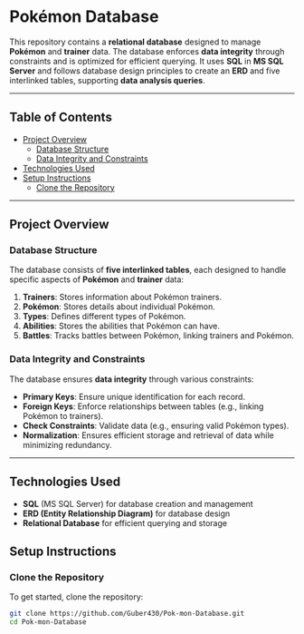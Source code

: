 # Pokémon Database

This repository contains a **relational database** designed to manage **Pokémon** and **trainer** data. The database enforces **data integrity** through constraints and is optimized for efficient querying. It uses **SQL** in **MS SQL Server** and follows database design principles to create an **ERD** and five interlinked tables, supporting **data analysis queries**.

---

## Table of Contents
- [Project Overview](#project-overview)
  - [Database Structure](#database-structure)
  - [Data Integrity and Constraints](#data-integrity-and-constraints)
- [Technologies Used](#technologies-used)
- [Setup Instructions](#setup-instructions)
  - [Clone the Repository](#clone-the-repository)

---

## Project Overview

### Database Structure
The database consists of **five interlinked tables**, each designed to handle specific aspects of **Pokémon** and **trainer** data:
1. **Trainers**: Stores information about Pokémon trainers.
2. **Pokémon**: Stores details about individual Pokémon.
3. **Types**: Defines different types of Pokémon.
4. **Abilities**: Stores the abilities that Pokémon can have.
5. **Battles**: Tracks battles between Pokémon, linking trainers and Pokémon.

### Data Integrity and Constraints
The database ensures **data integrity** through various constraints:
- **Primary Keys**: Ensure unique identification for each record.
- **Foreign Keys**: Enforce relationships between tables (e.g., linking Pokémon to trainers).
- **Check Constraints**: Validate data (e.g., ensuring valid Pokémon types).
- **Normalization**: Ensures efficient storage and retrieval of data while minimizing redundancy.

---

## Technologies Used
- **SQL** (MS SQL Server) for database creation and management
- **ERD (Entity Relationship Diagram)** for database design
- **Relational Database** for efficient querying and storage

## Setup Instructions

### Clone the Repository
To get started, clone the repository:
```bash
git clone https://github.com/Guber430/Pok-mon-Database.git
cd Pok-mon-Database
